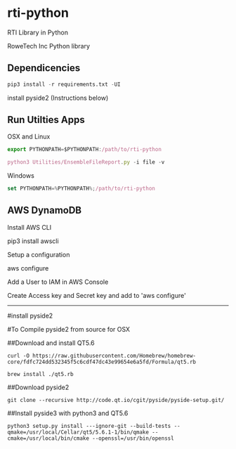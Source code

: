 # rti-python
RTI Library in Python


RoweTech Inc Python library

Dependicencies
------------

```python
pip3 install -r requirements.txt -UI
```

install pyside2 (Instructions below)


Run Utilties Apps
----------------
OSX and Linux
```javascript
export PYTHONPATH=$PYTHONPATH:/path/to/rti-python

python3 Utilities/EnsembleFileReport.py -i file -v
```

Windows
```javascript
set PYTHONPATH=%PYTHONPATH%;/path/to/rti-python
```

AWS DynamoDB
----------------
Install AWS CLI

pip3 install awscli


Setup a configuration

aws configure

Add a User to IAM in AWS Console

Create Access key and Secret key and add to 'aws configure'


-------------
#install pyside2

#To Compile pyside2 from source for OSX

##Download and install QT5.6
```
curl -O https://raw.githubusercontent.com/Homebrew/homebrew-core/fdfc724dd532345f5c6cdf47dc43e99654e6a5fd/Formula/qt5.rb
```
```
brew install ./qt5.rb
```
##Download pyside2
```
git clone --recursive http://code.qt.io/cgit/pyside/pyside-setup.git/
```

##Install pyside3 with python3 and QT5.6
```
python3 setup.py install ---ignore-git --build-tests --qmake=/usr/local/Cellar/qt5/5.6.1-1/bin/qmake --cmake=/usr/local/bin/cmake --openssl=/usr/bin/openssl
```
